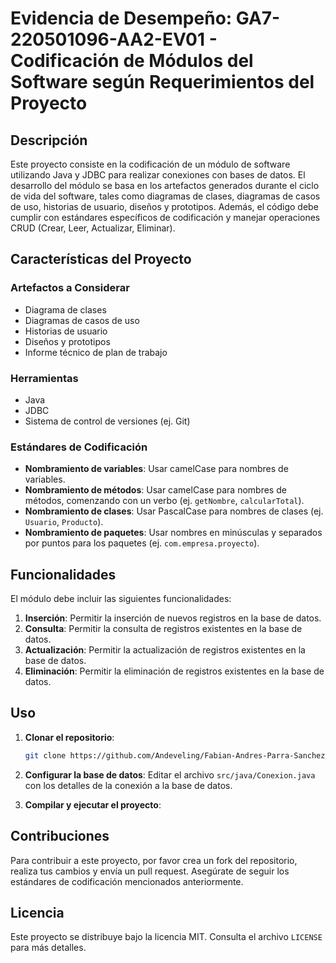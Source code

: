 
# Evidencia de Desempeño: GA7-220501096-AA2-EV01 - Codificación de Módulos del Software según Requerimientos del Proyecto

## Descripción

Este proyecto consiste en la codificación de un módulo de software utilizando Java y JDBC para realizar conexiones con bases de datos. El desarrollo del módulo se basa en los artefactos generados durante el ciclo de vida del software, tales como diagramas de clases, diagramas de casos de uso, historias de usuario, diseños y prototipos. Además, el código debe cumplir con estándares específicos de codificación y manejar operaciones CRUD (Crear, Leer, Actualizar, Eliminar).

## Características del Proyecto

### Artefactos a Considerar
- Diagrama de clases
- Diagramas de casos de uso
- Historias de usuario
- Diseños y prototipos
- Informe técnico de plan de trabajo

### Herramientas
- Java
- JDBC
- Sistema de control de versiones (ej. Git)

### Estándares de Codificación
- **Nombramiento de variables**: Usar camelCase para nombres de variables.
- **Nombramiento de métodos**: Usar camelCase para nombres de métodos, comenzando con un verbo (ej. `getNombre`, `calcularTotal`).
- **Nombramiento de clases**: Usar PascalCase para nombres de clases (ej. `Usuario`, `Producto`).
- **Nombramiento de paquetes**: Usar nombres en minúsculas y separados por puntos para los paquetes (ej. `com.empresa.proyecto`).

## Funcionalidades

El módulo debe incluir las siguientes funcionalidades:

1. **Inserción**: Permitir la inserción de nuevos registros en la base de datos.
2. **Consulta**: Permitir la consulta de registros existentes en la base de datos.
3. **Actualización**: Permitir la actualización de registros existentes en la base de datos.
4. **Eliminación**: Permitir la eliminación de registros existentes en la base de datos.



## Uso

1. **Clonar el repositorio**:
   ```bash
   git clone https://github.com/Andeveling/Fabian-Andres-Parra-Sanchez_AA2_EV01
   ```
   
2. **Configurar la base de datos**:
   Editar el archivo `src/java/Conexion.java` con los detalles de la conexión a la base de datos.

3. **Compilar y ejecutar el proyecto**:


## Contribuciones

Para contribuir a este proyecto, por favor crea un fork del repositorio, realiza tus cambios y envía un pull request. Asegúrate de seguir los estándares de codificación mencionados anteriormente.

## Licencia

Este proyecto se distribuye bajo la licencia MIT. Consulta el archivo `LICENSE` para más detalles.
